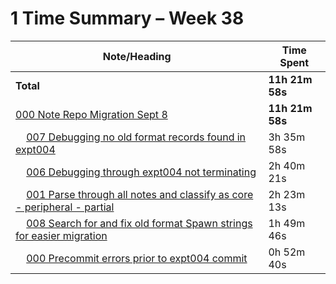 # 1 Time Summary – Week 38

|Note/Heading|Time Spent|
|------------|----------|
|**Total**|**11h 21m 58s**|
|[000 Note Repo Migration Sept 8](../../../../../../lan/tasks/2025/000%20Note%20Repo%20Migration%20Sept%208/000%20Note%20Repo%20Migration%20Sept%208.md)|**11h 21m 58s**|
|    [007 Debugging no old format records found in expt004](../../../../../../lan/tasks/2025/000%20Note%20Repo%20Migration%20Sept%208/investigations/007%20Debugging%20no%20old%20format%20records%20found%20in%20expt004.md)|3h 35m 58s|
|    [006 Debugging through expt004 not terminating](../../../../../../lan/tasks/2025/000%20Note%20Repo%20Migration%20Sept%208/investigations/006%20Debugging%20through%20expt004%20not%20terminating.md)|2h 40m 21s|
|    [001 Parse through all notes and classify as core - peripheral - partial](../../../../../../lan/tasks/2025/000%20Note%20Repo%20Migration%20Sept%208/tasks/001%20Parse%20through%20all%20notes%20and%20classify%20as%20core%20-%20peripheral%20-%20partial.md)|2h 23m 13s|
|    [008 Search for and fix old format Spawn strings for easier migration](../../../../../../lan/tasks/2025/000%20Note%20Repo%20Migration%20Sept%208/tasks/008%20Search%20for%20and%20fix%20old%20format%20Spawn%20strings%20for%20easier%20migration.md)|1h 49m 46s|
|    [000 Precommit errors prior to expt004 commit](../../../../../../lan/tasks/2025/000%20Note%20Repo%20Migration%20Sept%208/issues/000%20Precommit%20errors%20prior%20to%20expt004%20commit.md)|0h 52m 40s|
